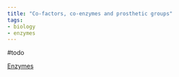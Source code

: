 ```yaml
---
title: "Co-factors, co-enzymes and prosthetic groups"
tags:
- biology
- enzymes
---
```




#todo


[Enzymes](sixth/Biology/Enzymes/Enzymes)